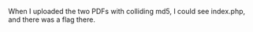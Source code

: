 When I uploaded the two PDFs with colliding md5, I could see index.php, and there was a flag there.
